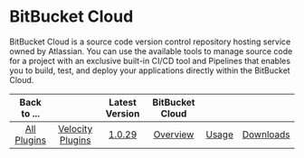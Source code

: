 
# BitBucket Cloud

BitBucket Cloud is a source code version control repository hosting service owned by Atlassian. You can use the available tools to manage source code for a project with an exclusive built-in CI/CD tool and Pipelines that enables you to build, test, and deploy your applications directly within the BitBucket Cloud.

|Back to ...||Latest Version|BitBucket Cloud |||
| :---: | :---: | :---: | :---: | :---: | :---: |
|[All Plugins](../../index.md)|[Velocity Plugins](../README.md)|[1.0.29](https://raw.githubusercontent.com/UrbanCode/IBM-UCV-PLUGINS/main/files/ucv-ext-bitbucket-cloud/ucv-ext-bitbucket-cloud:1.0.29.tar.7z.001)|[Overview](overview.md)|[Usage](usage.md)|[Downloads](downloads.md)|
